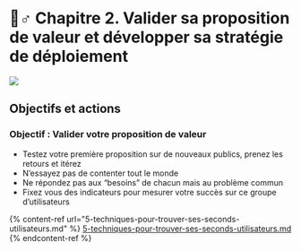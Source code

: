 # 👯♂ Chapitre 2. Valider sa proposition de valeur et développer sa stratégie de déploiement

![](https://lh3.googleusercontent.com/BDIe0d-AFKqE8y7x641DCN8pC3J-wL9m0LyIySJVKRUoxZAk069VRUNiSQn4ctK2fXARbYTZkTXZzqG1r7Y\_bAEokT57XBXhCv7ziQ7l8Vp7kOWJWUaryFnXBC8sw6dTiKNr0-jr)

## **Objectifs et actions**

### **Objectif : Valider votre proposition de valeur**

* Testez votre première proposition sur de nouveaux publics, prenez les retours et itérez
* N’essayez pas de contenter tout le monde
* Ne répondez pas aux “besoins” de chacun mais au problème commun
* Fixez vous des indicateurs pour mesurer votre succès sur ce groupe d’utilisateurs

{% content-ref url="5-techniques-pour-trouver-ses-seconds-utilisateurs.md" %}
[5-techniques-pour-trouver-ses-seconds-utilisateurs.md](5-techniques-pour-trouver-ses-seconds-utilisateurs.md)
{% endcontent-ref %}
